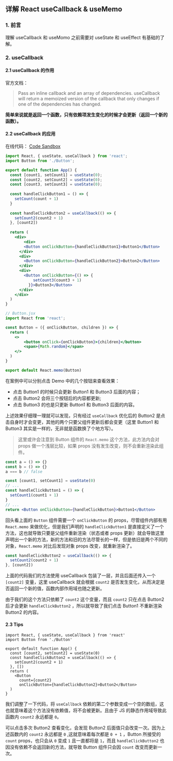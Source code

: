 ## 详解 React useCallback & useMemo

### 1. 前言

理解 useCallback 和 useMomo 之前需要对 useState 和 useEffect 有基础的了解。

### 2. useCallback

#### 2.1 useCallback 的作用

官方文档：

> Pass an inline callback and an array of dependencies. useCallback will return a memoized version of the callback that only changes if one of the dependencies has changed.

**简单来说就是返回一个函数，只有依赖项发生变化的时候才会更新（返回一个新的函数）。**

#### 2.2 useCallback 的应用

在线代码： [Code Sandbox](https://link.juejin.cn/?target=https%3A%2F%2Fcodesandbox.io%2Fs%2Fusecallback1-yu1sp)

```jsx
import React, { useState, useCallback } from 'react';
import Button from './Button';

export default function App() {
  const [count1, setCount1] = useState(0);
  const [count2, setCount2] = useState(0);
  const [count3, setCount3] = useState(0);
  
  const handleClickButton1 = () => {
    setCount(count + 1)
  }
  
  const handleClickButton2 = useCallback(() => {
    setCount2(count2 + 1)
  }, [count2])
  
  return (
  	<div>
    	<div>
      	<Button onClickButton={handleClickButton1}>Button1</Button>
      </div>
      <div>
      	<Button onClickButton={handleClickButton2}>Button2</Button>
      </div>
      <div>
      	<Button onClickButton={() => {
            setCount3(count3 + 1)
          }}>Button3</Button>
      </div>
    </div>
  )
}
```

```jsx
// Button.jsx
import React from 'react';

const Button = ({ onClickButton, children }) => {
  return (
  	<>
    	<button onClick={onClickButton}>{children}</button>
    	<span>{Math.random}</span>
    </>
  )
}

export default React.memo(Button)
```

在案例中可以分别点击 Demo 中的几个按钮来查看效果：

- 点击 Button1 的时候只会更新 Button1 和 Button3 后面的内容；
- 点击 Button2 会将三个按钮后的内容都更新;
- 点击 Button3 的也是只更新 Button1 和 Button3 后面的内容。

上述效果仔细理一理就可以发现，只有经过 `useCallback` 优化后的 Button2 是点击自身时才会变更，其他的两个只要父组件更新后都会变更（这里 Button1 和 Button3 其实是一样的，无非就是函数换了个地方写）。

> 这里或许会注意到 Button 组件的 `React.memo` 这个方法，此方法内会对 props 做一个浅层比较，如果 props 没有发生改变，则不会重新渲染此组件。

```js
const a = () => {}
const b = () => {}
a === b // false
```

```jsx
const [count1, setCount1] = useState(0)
// ...
const handleClickButton1 = () => {
  setCount1(count1 + 1)
}
// ...
return <Button onClickButton={handleClickButton}>Button1</Button>
```

回头看上面的 `Button` 组件需要一个 `onClickButton` 的 props，尽管组件内部有用 `React.memo` 来做优化，但是我们声明的 `handleClickButton1` 是直接定义了一个方法，这也就导致只要是父组件重新渲染（状态或者 props 更新）就会导致这里声明出一个新的方法，新的方法和旧的方法尽管长的一样，但是依旧是两个不同的对象，`React.memo` 对比后发现对象 props 改变，就重新渲染了。

```jsx
const handleClickButton2 = useCallback(() => {
  setCount2(count2 + 1)
}, [count2])
```

上面的代码我们的方法使用 useCallback 包装了一层，并且后面还传入一个 `[count2]` 变量，这里 useCallback 就会根据 `count2` 是否发生变化，从而决定是否返回一个新的值，函数内部作用域也随之更新。

由于我们的这个方法只依赖了 `count2` 这个变量，而且 `count2` 只在点击 Button2 后才会更新 `handleClickButton2` ，所以就导致了我们点击 Button1 不重新渲染 Button2 的内容。

#### 2.3 Tips

```tsx
import React, { useState, useCallback } from 'react'
import Button from './Button'

export default function App() {
  const [count2, setCount2] = useState(0)
  const handleClickButton2 = useCallback(() => {
    setCount2(count2 + 1)
  }, [])
  return (
    <Button
      count={count2}
      onClickButton={handleClickButton2}>Button2</Button>
  )
}
```

我们调整了一下代码，将 `useCallback` 依赖的第二个参数变成一个空的数组，这也就意味着这个方法没有依赖值，将不会被更新。且由于 JS 的静态作用域导致此函数内 `count2` 永远都是 `0`。

可以点击多次 Button2 查看变化，会发现 Button2 后面值只会改变一次。因为上述函数内的 `count2` 永远都是 `0` ,这就意味着每次都是 `0 + 1` ，Button 所接受的 `count` props，也只会从 `0` 变成 `1` 且一直都将是 `1`，而且 `handleClickButton2` 也因没有依赖不会返回新的方法，就导致 Button 组件只会因 `count` 改变而更新一次。

